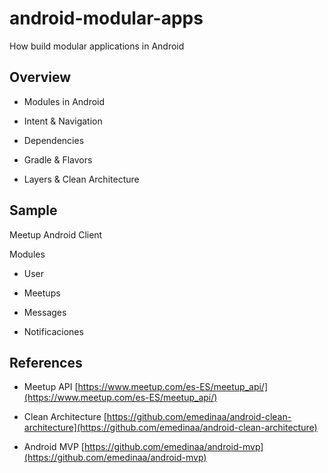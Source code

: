 # android-modular-apps

How build modular applications in Android 

## Overview 

- Modules in Android

- Intent & Navigation

- Dependencies

- Gradle & Flavors

- Layers & Clean Architecture

## Sample 

Meetup Android Client

Modules

- User 

- Meetups

- Messages

- Notificaciones

  
## References 

- Meetup API [https://www.meetup.com/es-ES/meetup_api/](https://www.meetup.com/es-ES/meetup_api/)

- Clean Architecture [https://github.com/emedinaa/android-clean-architecture](https://github.com/emedinaa/android-clean-architecture)

- Android MVP [https://github.com/emedinaa/android-mvp](https://github.com/emedinaa/android-mvp)
